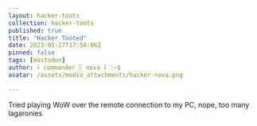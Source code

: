 ```yaml
---
layout: hacker-toots
collection: hacker-toots
published: true
title: "Hacker Tooted"
date: 2023-05-27T17:58:06Z
pinned: false
tags: [mastodon]
author: ⸸ commander ░ nova ⸸ :~$
avatar: /assets/media_attachments/hacker-nova.png

---
```


<p>Tried playing WoW over the remote connection to my PC, nope, too many lagaronies</p>


